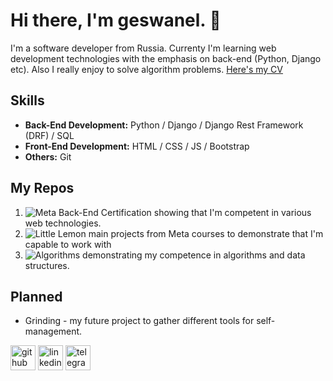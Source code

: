 # Hi there, I'm geswanel. 👋
I'm a software developer from Russia. Currenty I'm learning web development technologies with the emphasis on back-end (Python, Django etc). Also I really enjoy to solve algorithm problems. 
[Here's my CV](CV.pdf)

## Skills
- **Back-End Development:** Python / Django / Django Rest Framework (DRF) / SQL
- **Front-End Development:** HTML / CSS / JS / Bootstrap 
- **Others:** Git
<!--
[![geswanel's GitHub stats](https://github-readme-stats.vercel.app/api?username=geswanel)](https://github.com/anuraghazra/github-readme-stats) 

[![Top Langs](https://github-readme-stats.vercel.app/api/top-langs/?username=geswanel)](https://github.com/anuraghazra/github-readme-stats)
-->

## My Repos
1. ![Meta Back-End Certification](https://github.com/geswanel/MetaBackend) showing that I'm competent in various web technologies.
2. ![Little Lemon](https://github.com/geswanel/LittleLemon) main projects from Meta courses to demonstrate that I'm capable to work with
3. ![Algorithms](https://github.com/geswanel/Algorithms) demonstrating my competence in algorithms and data structures.

## Planned
- Grinding - my future project to gather different tools for self-management.

[<img src='https://cdn.jsdelivr.net/npm/simple-icons@3.0.1/icons/github.svg' alt='github' height='40'>](https://github.com/geswanel) [<img src='https://upload.wikimedia.org/wikipedia/commons/thumb/8/81/LinkedIn_icon.svg/2048px-LinkedIn_icon.svg.png' alt='linkedin' height='40'>](https://www.linkedin.com/in/elveg-khunshaev-8157012a9/)  [<img src='https://encrypted-tbn0.gstatic.com/images?q=tbn:ANd9GcTOunyJYq8T5XLFcT2CN1cHvUJIJlDWgZj5yA&s' alt='telegram' height='40'>](https://t.me/infysaram)  
